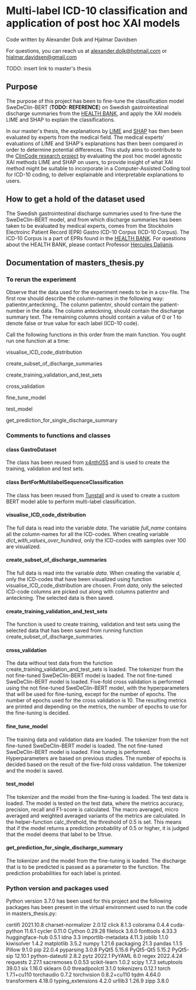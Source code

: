 # Multi-label ICD-10 classification and application of post hoc XAI models
Code written by Alexander Dolk and Hjalmar Davidsen

For questions, you can reach us at alexander.dolk@hotmail.com or hjalmar.davidsen@gmail.com

TODO: insert link to master's thesis

## Purpose
The purpose of this project has been to fine-tune the classification model SweDeClin-BERT (**TODO: REFERENCE**) on Swedish gastrointestinal discharge summaries from the [HEALTH BANK](https://dsv.su.se/en/research/research-areas/health/stockholm-epr-corpus-1.146496), and apply the XAI models LIME and SHAP to explain the classifications. 

In our master's thesis, the explanations by [LIME](https://github.com/marcotcr/lime) and [SHAP](https://github.com/slundberg/shap) has then been evaluated by experts from the medical field. The medical experts' evaluations of LIME and SHAP's explanations has then been compared in order to determine potential differences. This study aims to contribute to the [ClinCode research project](https://ehealthresearch.no/en/projects/clincode-computer-assisted-clinical-icd-10-coding-for-improving-efficiency-and-quality-in-healthcare) by evaluating the post hoc model agnostic XAI methods LIME and SHAP on users, to provide insight of what XAI method might be suitable to incorporate in a Computer-Assisted Coding tool for ICD-10 coding, to deliver explainable and interpretable explanations to users.

## How to get a hold of the dataset used
The Swedish gastrointestinal discharge summaries used to fine-tune the SweDeClin-BERT model, and from which discharge summaries has been taken to be evaluated by medical experts, comes from the Stockholm Electroinc Patient Record (EPR) Gastro ICD-10 Corpus (ICD-10 Corpus). The ICD-10 Corpus is a part of EPRs found in the [HEALTH BANK](https://dsv.su.se/en/research/research-areas/health/stockholm-epr-corpus-1.146496). For questions about the HEALTH BANK, please contact Professor [Hercules Dalianis](https://people.dsv.su.se/~hercules/). 

## Documentation of masters_thesis.py
### To rerun the experiment

Observe that the data used for the experiment needs to be in a csv-file. The first row should describe the column-names in the following way: patientnr,anteckning,<columns for all ICD-codes>. The column patientnr, should contain the patient-number in the data. The column anteckning, should contain the discharge summary text. The remaining columns should contain a value of 0 or 1 to denote false or true value for each label (ICD-10 code).

Call the following functions in this order from the main function. You ought run one function at a time:
  
visualise_ICD_code_distribution

create_subset_of_discharge_summaries

create_training_validation_and_test_sets

cross_validation

fine_tune_model

test_model

get_prediction_for_single_discharge_summary


### Comments to functions and classes
#### class GastroDataset
  The class has been reused from [x4nth055](https://github.com/x4nth055/pythoncode-tutorials/blob/master/machine-learning/nlp/bert-text-classification/train.py) and is used to create the training, validation and test sets.
#### class BertForMultilabelSequenceClassification
  The class has been reused from [Tunstall](https://colab.research.google.com/drive/1X7l8pM6t4VLqxQVJ23ssIxmrsc4Kpc5q#scrollTo=4mO5wge2mEs2) and is used to create a custom BERT model able to perform multi-label classification. 
#### visualise_ICD_code_distribution
  The full data is read into the variable *data*. 
The variable *full_name* contains all the column-names for all the ICD-codes.
When creating variable *dict_with_values_over_hundred*, only the ICD-codes with samples over 100 are visualized. 
#### create_subset_of_discharge_summaries
  The full data is read into the variable *data*.
When creating the variable *d*, only the ICD-codes that have been visualized using function visualise_ICD_code_distribution are chosen. 
From *data*, only the selected ICD-code columns are picked out along with columns patientnr and anteckning. The selected data is then saved. 
#### create_training_validation_and_test_sets
  The function is used to create training, validation and test sets using the selected data that has been saved from running function create_subset_of_discharge_summaries.
#### cross_validation
The data without test data from the function create_training_validation_and_test_sets is loaded. 
The tokenizer from the not fine-tuned SweDeClin-BERT model is loaded. 
The not fine-tuned SweDeClin-BERT model is loaded. 
Five-fold cross validation is performed using the not fine-tuned SweDeClin-BERT model, with the hyperparameters that will be used for fine-tuning, except for the number of epochs. The number of epochs used for the cross validation is 10. 
The resulting metrics are printed and depending on the metrics, the number of epochs to use for the fine-tuning is decided. 
#### fine_tune_model
  The training data and validation data are loaded.
The tokenizer from the not fine-tuned SweDeClin-BERT model is loaded. 
The not fine-tuned SweDeClin-BERT model is loaded. 
Fine tuning is performed. Hyperparameters are based on previous studies. The number of epochs is decided based on the result of the five-fold cross validation.
The tokenizer and the model is saved.
#### test_model
  The tokenizer and the model from the fine-tuning is loaded.
The test data is loaded. 
The model is tested on the test data, where the metrics accuracy, precision, recall and F1-score is calculated. The macro averaged, micro averaged and weighted averaged variants of the metrics are calculated. In the helper-function calc_threhold, the threshold of 0.5 is set. This means that if the model returns a prediction probability of 0.5 or higher, it is judged that the model deems that label to be 1/true. 
#### get_prediction_for_single_discharge_summary
The tokenizer and the model from the fine-tuning is loaded.
The discharge that is to be predicted is passed as a parameter to the function. 
The prediction probabilities for each label is printed. 







### Python version and packages used
Python version 3.7.0 has been used for this project and the following packages has been present in the virtual environment used to run the code in masters_thesis.py:

certifi            2021.10.8
charset-normalizer 2.0.12
click              8.1.3
colorama           0.4.4
cuda-python        11.6.1
cycler             0.11.0
Cython             0.29.28
filelock           3.6.0
fonttools          4.33.3
huggingface-hub    0.5.1
idna               3.3
importlib-metadata 4.11.3
joblib             1.1.0
kiwisolver         1.4.2
matplotlib         3.5.2
numpy              1.21.6
packaging          21.3
pandas             1.1.5
Pillow             9.1.0
pip                22.0.4
pyparsing          3.0.8
PyQt5              5.15.6
PyQt5-Qt5          5.15.2
PyQt5-sip          12.10.1
python-dateutil    2.8.2
pytz               2022.1
PyYAML             6.0
regex              2022.4.24
requests           2.27.1
sacremoses         0.0.53
scikit-learn       1.0.2
scipy              1.7.3
setuptools         39.0.1
six                1.16.0
sklearn            0.0
threadpoolctl      3.1.0
tokenizers         0.12.1
torch              1.7.1+cu110
torchaudio         0.7.2
torchvision        0.8.2+cu110
tqdm               4.64.0
transformers       4.18.0
typing_extensions  4.2.0
urllib3            1.26.9
zipp               3.8.0

